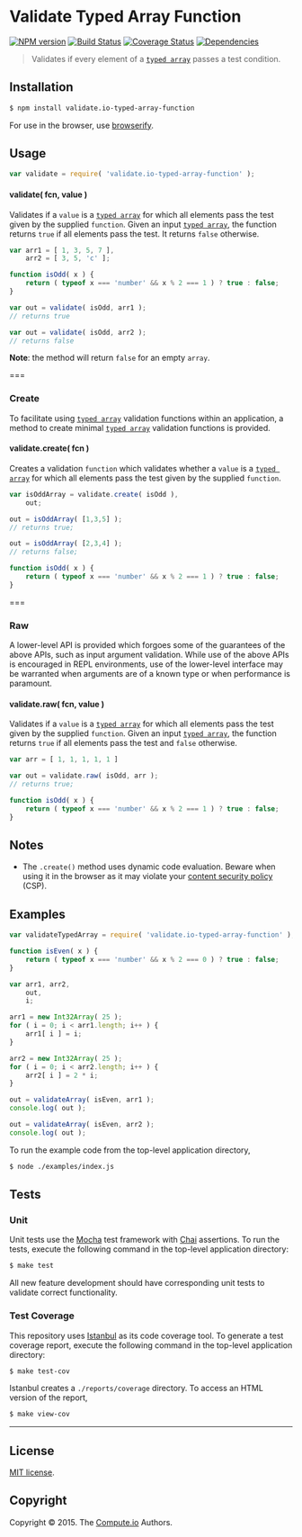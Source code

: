 Validate Typed Array Function
===
[![NPM version][npm-image]][npm-url] [![Build Status][travis-image]][travis-url] [![Coverage Status][codecov-image]][codecov-url] [![Dependencies][dependencies-image]][dependencies-url]

>  Validates if every element of a [`typed array`](https://developer.mozilla.org/en-US/docs/Web/JavaScript/Typed_arrays) passes a test condition.


## Installation

``` bash
$ npm install validate.io-typed-array-function
```

For use in the browser, use [browserify](https://github.com/substack/node-browserify).


## Usage

``` javascript
var validate = require( 'validate.io-typed-array-function' );
```

<a name="validate"></a>
#### validate( fcn, value )

Validates if a `value` is a [`typed array`](https://developer.mozilla.org/en-US/docs/Web/JavaScript/Typed_arrays) for which all elements pass the test given by the supplied `function`. Given an input [`typed array`](https://developer.mozilla.org/en-US/docs/Web/JavaScript/Typed_arrays), the function returns `true` if all elements pass the test. It returns `false` otherwise.

``` javascript
var arr1 = [ 1, 3, 5, 7 ],
	arr2 = [ 3, 5, 'c' ];

function isOdd( x ) {
	return ( typeof x === 'number' && x % 2 === 1 ) ? true : false;
}

var out = validate( isOdd, arr1 );
// returns true

var out = validate( isOdd, arr2 );
// returns false

```

__Note__: the method will return `false` for an empty `array`.

===
### Create

To facilitate using [`typed array`](https://developer.mozilla.org/en-US/docs/Web/JavaScript/Typed_arrays) validation functions within an application, a method to create minimal [`typed array`](https://developer.mozilla.org/en-US/docs/Web/JavaScript/Typed_arrays) validation functions is provided.

#### validate.create( fcn )

Creates a validation `function` which validates whether a `value` is a [`typed array`](https://developer.mozilla.org/en-US/docs/Web/JavaScript/Typed_arrays) for which all elements pass the test given by the supplied `function`.

``` javascript
var isOddArray = validate.create( isOdd ),
	out;

out = isOddArray( [1,3,5] );
// returns true;

out = isOddArray( [2,3,4] );
// returns false;

function isOdd( x ) {
	return ( typeof x === 'number' && x % 2 === 1 ) ? true : false;
}
```

===
### Raw

A lower-level API is provided which forgoes some of the guarantees of the above APIs, such as input argument validation. While use of the above APIs is encouraged in REPL environments, use of the lower-level interface may be warranted when arguments are of a known type or when performance is paramount.

#### validate.raw( fcn, value )

Validates if a `value` is a [`typed array`](https://developer.mozilla.org/en-US/docs/Web/JavaScript/Typed_arrays) for which all elements pass the test given by the supplied `function`. Given an input [`typed array`](https://developer.mozilla.org/en-US/docs/Web/JavaScript/Typed_arrays), the function returns `true` if all elements pass the test and `false` otherwise.

``` javascript
var arr = [ 1, 1, 1, 1, 1 ]

var out = validate.raw( isOdd, arr );
// returns true;

function isOdd( x ) {
	return ( typeof x === 'number' && x % 2 === 1 ) ? true : false;
}
```

## Notes

*	The `.create()` method uses dynamic code evaluation. Beware when using it in the browser as it may violate your [content security policy](https://developer.mozilla.org/en-US/docs/Web/Security/CSP) (CSP).


## Examples

``` javascript
var validateTypedArray = require( 'validate.io-typed-array-function' );

function isEven( x ) {
	return ( typeof x === 'number' && x % 2 === 0 ) ? true : false;
}

var arr1, arr2,
	out,
	i;

arr1 = new Int32Array( 25 );
for ( i = 0; i < arr1.length; i++ ) {
	arr1[ i ] = i;
}

arr2 = new Int32Array( 25 );
for ( i = 0; i < arr2.length; i++ ) {
	arr2[ i ] = 2 * i;
}

out = validateArray( isEven, arr1 );
console.log( out );

out = validateArray( isEven, arr2 );
console.log( out );
```

To run the example code from the top-level application directory,

``` bash
$ node ./examples/index.js
```


## Tests

### Unit

Unit tests use the [Mocha](http://mochajs.org/) test framework with [Chai](http://chaijs.com) assertions. To run the tests, execute the following command in the top-level application directory:

``` bash
$ make test
```

All new feature development should have corresponding unit tests to validate correct functionality.


### Test Coverage

This repository uses [Istanbul](https://github.com/gotwarlost/istanbul) as its code coverage tool. To generate a test coverage report, execute the following command in the top-level application directory:

``` bash
$ make test-cov
```

Istanbul creates a `./reports/coverage` directory. To access an HTML version of the report,

``` bash
$ make view-cov
```


---
## License

[MIT license](http://opensource.org/licenses/MIT).


## Copyright

Copyright &copy; 2015. The [Compute.io](https://github.com/compute-io) Authors.


[npm-image]: http://img.shields.io/npm/v/validate.io-typed-array-function.svg
[npm-url]: https://npmjs.org/package/validate.io-typed-array-function

[travis-image]: http://img.shields.io/travis/validate-io/typed-array-function/master.svg
[travis-url]: https://travis-ci.org/validate-io/typed-array-function

[codecov-image]: https://img.shields.io/codecov/c/github/validate-io/typed-array-function/master.svg
[codecov-url]: https://codecov.io/github/validate-io/typed-array-function?branch=master

[dependencies-image]: http://img.shields.io/david/validate-io/typed-array-function.svg
[dependencies-url]: https://david-dm.org/validate-io/typed-array-function

[dev-dependencies-image]: http://img.shields.io/david/dev/validate-io/typed-array-function.svg
[dev-dependencies-url]: https://david-dm.org/dev/validate-io/typed-array-function

[github-issues-image]: http://img.shields.io/github/issues/validate-io/typed-array-function.svg
[github-issues-url]: https://github.com/validate-io/typed-array-function/issues
